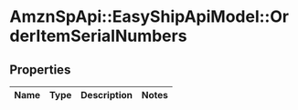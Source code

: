 # AmznSpApi::EasyShipApiModel::OrderItemSerialNumbers

## Properties
Name | Type | Description | Notes
------------ | ------------- | ------------- | -------------

